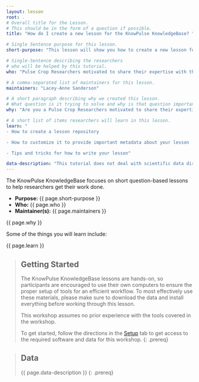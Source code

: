 ```yaml
---
layout: lesson
root: .
# Overall title for the Lesson.
# This should be in the form of a question if possible.
title: "How do I create a new lesson for the KnowPulse KnowledgeBase? "

# Single Sentence purpose for this lesson.
short-purpose: "This lesson will show you how to create a new lesson for inclusion in the KnowPulse KnowledgeBase."

# Single-Sentence describing the researchers
# who will be helped by this tutorial.
who: "Pulse Crop Researchers motivated to share their expertise with the community."

# A comma-separated list of maintainers for this lesson.
maintainers: "Lacey-Anne Sanderson"

# A short paragraph describing why we created this lesson.
# What question is it trying to solve and why is that question important.
why: "Are you a Pulse Crop Researchers motivated to share their expertise with the community? We hope this lesson will help you to share that knowledge! The only requirement is that this tutorial will be useful to other Pulse Crop researchers. It should use KnowPulse where applicable but can also use other web resources and desktop or command-line tools. It should be a complete description of how to solve an example question and include: (1) what data is needed and how to access it, (2) how to prepare that data for each tool used, (3) how to use each tool, (4) how to interpret the results presented by the tool. In short, please include all the information you wish you knew when starting out your analysis!"

# A short list of items researchers will learn in this lesson.
learn: "
- How to create a lesson repository

- How to customize it to provide important metadata about your lesson

- Tips and tricks for how to write your lesson"

data-description: "This tutorial does not deal with scientific data directly."
---
```


The KnowPulse KnowledgeBase focuses on short question-based lessons to help researchers get their work done.

- **Purpose:** {{ page.short-purpose }}
- **Who:** {{ page.who }}
- **Maintainer(s):** {{ page.maintainers }}

{{ page.why }}

Some of the things you will learn include:

{{ page.learn }}

> ## Getting Started
>
> The KnowPulse KnowledgeBase lessons are hands-on, so participants are
> encouraged to use their own computers to ensure the proper setup of tools
> for an efficient workflow. To most effectively use these materials,
> please make sure to download the data and install everything before
> working through this lesson.
>
> This workshop assumes no prior experience with the tools covered in the
> workshop.
>
> To get started, follow the directions in the [Setup](setup.html) tab to
> get access to the required software and data for this workshop.
{: .prereq}


> ## Data
>
> {{ page.data-description }}
{: .prereq}
